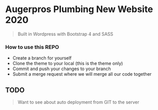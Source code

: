 # Augerpros Plumbing New Website 2020
> Built in Wordpress with Bootstrap 4 and SASS

### How to use this REPO
* Create a branch for yourself
* Clone the theme to your local (this is the theme only)
* Commit and push your changes to your branch
* Submit a merge request where we will merge all our code together

## TODO
> Want to see about auto deployment from GIT to the server